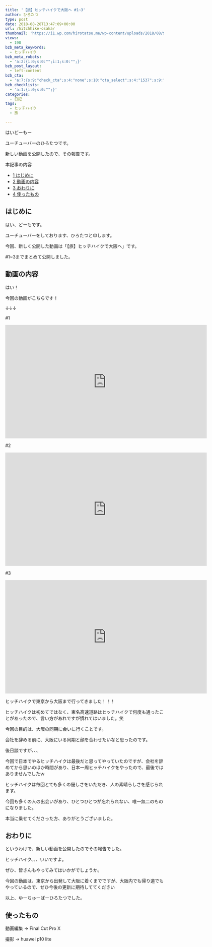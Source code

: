 ```yaml
---
title: '【旅】ヒッチハイクで大阪へ #1~3'
author: ひろたつ
type: post
date: 2018-08-28T13:47:09+00:00
url: /hitchhike-osaka/
thumbnail: 'https://i1.wp.com/hirotatsu.me/wp-content/uploads/2018/08/9c2964d3aea34e13d793344539c8cdaa.png?fit=304%2C171&ssl=1'
views:
  - 198
bzb_meta_keywords:
  - ヒッチハイク
bzb_meta_robots:
  - 'a:2:{i:0;s:0:"";i:1;s:0:"";}'
bzb_post_layout:
  - left-content
bzb_cta:
  - 'a:7:{s:9:"check_cta";s:4:"none";s:10:"cta_select";s:4:"1537";s:9:"org_title";s:0:"";s:9:"org_image";s:0:"";s:11:"org_content";s:0:"";s:15:"org_button_text";s:0:"";s:14:"org_button_url";s:0:"";}'
bzb_checklists:
  - 'a:1:{i:0;s:0:"";}'
categories:
  - 日記
tags:
  - ヒッチハイク
  - 旅

---
```

はいどーもー
  
ユーチューバーのひろたつです。

新しい動画を公開したので、その報告です。

<!--more-->

<div id="toc_container" class="toc_transparent no_bullets">
  <p class="toc_title">
    本記事の内容
  </p>
  
  <ul class="toc_list">
    <li>
      <a href="#i"><span class="toc_number toc_depth_1">1</span> はじめに</a>
    </li>
    <li>
      <a href="#i-2"><span class="toc_number toc_depth_1">2</span> 動画の内容</a>
    </li>
    <li>
      <a href="#i-3"><span class="toc_number toc_depth_1">3</span> おわりに</a>
    </li>
    <li>
      <a href="#i-4"><span class="toc_number toc_depth_1">4</span> 使ったもの</a>
    </li>
  </ul>
</div>

## <span id="i">はじめに</span>

はい、どーもです。
  
ユーチューバーをしております、ひろたつと申します。

今回、新しく公開した動画は「【旅】ヒッチハイクで大阪へ」です。
   
#1~3までまとめて公開しました。

## <span id="i-2">動画の内容</span>

はい！

今回の動画がこちらです！
  
↓↓↓
  
#1
  
<span class="embed-youtube" style="text-align:center; display: block;"><iframe class='youtube-player' type='text/html' width='640' height='360' src='https://www.youtube.com/embed/82RtNvPr73c?version=3&#038;rel=1&#038;fs=1&#038;autohide=2&#038;showsearch=0&#038;showinfo=1&#038;iv_load_policy=1&#038;start=2&#038;wmode=transparent' allowfullscreen='true' style='border:0;'></iframe></span>

#2
  
<span class="embed-youtube" style="text-align:center; display: block;"><iframe class='youtube-player' type='text/html' width='640' height='360' src='https://www.youtube.com/embed/KN7_l7ihdZA?version=3&#038;rel=1&#038;fs=1&#038;autohide=2&#038;showsearch=0&#038;showinfo=1&#038;iv_load_policy=1&#038;wmode=transparent' allowfullscreen='true' style='border:0;'></iframe></span>

#3
  
<span class="embed-youtube" style="text-align:center; display: block;"><iframe class='youtube-player' type='text/html' width='640' height='360' src='https://www.youtube.com/embed/rgiV6lMyRtY?version=3&#038;rel=1&#038;fs=1&#038;autohide=2&#038;showsearch=0&#038;showinfo=1&#038;iv_load_policy=1&#038;wmode=transparent' allowfullscreen='true' style='border:0;'></iframe></span>

ヒッチハイクで東京から大阪まで行ってきました！！！

ヒッチハイクは初めてではなく、東名高速道路はヒッチハイクで何度も通ったことがあったので、言い方があれですが慣れてはいました。笑

今回の目的は、大阪の同期に会いに行くことです。

会社を辞める前に、大阪にいる同期と顔を合わせたいなと思ったのです。

後日談ですが、、、
  
今回で日本でやるヒッチハイクは最後だと思ってやっていたのですが、会社を辞めてから思いのほか時間があり、日本一周ヒッチハイクをやったので、最後ではありませんでしたｗ

ヒッチハイクは毎回とても多くの優しさをいただき、人の素晴らしさを感じられます。
  
今回も多くの人の出会いがあり、ひとつひとつが忘れられない、唯一無二のものになりました。
  
本当に乗せてくださった方、ありがとうございました。

## <span id="i-3">おわりに</span>

というわけで、新しい動画を公開したのでその報告でした。

ヒッチハイク、、、いいですよ。
  
ぜひ、皆さんもやってみてはいかがでしょうか。

今回の動画は、東京から出発して大阪に着くまでですが、大阪内でも帰り道でもやっているので、ぜひ今後の更新に期待しててください

以上、ゆーちゅーばーひろたつでした。

## <span id="i-4">使ったもの</span>

動画編集 → Final Cut Pro X
  
撮影 → huawei p10 lite

<div style="font-size: 0px; height: 0px; line-height: 0px; margin: 0; padding: 0; clear: both;">
</div>
